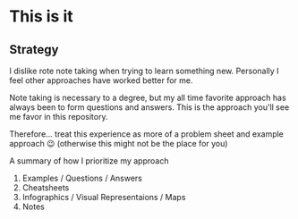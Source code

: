 # This is it

## Strategy

I dislike rote note taking when trying to learn something new. Personally I feel other approaches have worked better for me.

Note taking is necessary to a degree, but my all time favorite approach has always been to form questions and answers. This is the approach you'll see me favor in this repository.

Therefore... treat this experience as more of a problem sheet and example approach 😉 (otherwise this might not be the place for you)

A summary of how I prioritize my approach

1) Examples / Questions / Answers
2) Cheatsheets
3) Infographics / Visual Representaions / Maps
4) Notes
